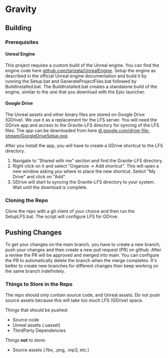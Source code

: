 # Gravity

## Building

### Prerequisites

#### Unreal Engine

This project requires a custom build of the Unreal engine. You can find the engine code here [github.com/tarizela/UnrealEngine](https://github.com/tarizela/UnrealEngine).
Setup the engine as described in the official Unreal engine documentation and build it by running the Setup.bat and GenerateProjectFiles.bat followed by BuildInstalled.bat. The BuildInstalled.bat creates a standalone build of the engine, similar to the one that you download with the Epic launcher.

#### Google Drive

The Unreal assets and other binary files are stored on Google Drive (GDrive). We use it as a replacement for the LFS server. You will need the GDrive app and access to the Gravite-LFS directory for syncing of the LFS files. The app can be downloaded from here [dl.google.com/drive-file-stream/GoogleDriveSetup.exe](https://dl.google.com/drive-file-stream/GoogleDriveSetup.exe).

After you install the app, you will have to create a GDrive shortcut to the LFS directory.

1. Navigate to "Shared with me" section and find the Gravite-LFS directory.
2. Right click on it and select "Organize -> Add shortcut". This will open a new window asking you where to place the new shortcut. Select "My Drive" and click on "Add".
3. GDrive will start to syncing the Gravite-LFS directory to your system. Wait until the download is complete.

### Cloning the Repo

Clone the repo with a git client of your choice and then run the SetupLFS.bat. The script will configure LFS for GDrive.

## Pushing Changes

To get your changes on the main branch, you have to create a new branch, push your changes and then create a new pull request (PR) on github. After a review the PR will be approved and merged into main. You can configure the PR to automatically delete the branch when the merge completes. It's better to create new branches for different changes then keep working on the same branch indefinitely.

### Things to Store in the Repo

The repo should only contain source code, and Unreal assets. Do not push source assets because this will take too much LFS (GDrive) space.

Things that should be pushed:
* Source code
* Unreal assets (.uasset)
* ThirdParty Dependencies

Things **not** to store:
* Source assets (.fbx, .png, .mp3, etc.)